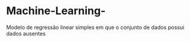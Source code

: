 # Machine-Learning-
Modelo de regressão linear simples em que o conjunto de dados possui dados ausentes

